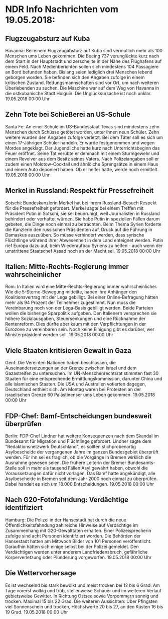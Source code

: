 # NDR Info Nachrichten vom 19.05.2018:


## Flugzeugabsturz auf Kuba
Havanna: Bei einem Flugzeugabsturz auf Kuba sind vermutlich mehr als 100 Menschen ums Leben gekommen. Die Boeing 737 verunglückte kurz nach dem Start in der Hauptstadt und zerschellte in der Nähe des Flughafens auf einem Feld. Nach Medienberichten sollen sich mindestens 104 Passagiere an Bord befunden haben. Bislang seien lediglich drei Menschen lebend geborgen worden. Sie befinden sich den Angaben zufolge in einem kritischen Zustand. Rettungsmannschaften sind vor Ort, um nach weiteren Überlebenden zu suchen. Die Maschine war auf dem Weg von Havanna in die ostkubanische Stadt Holguín. Die Unglücksursache ist noch unklar. 19.05.2018 00:00 Uhr 

## Zehn Tote bei Schießerei an US-Schule
Santa Fe: An einer Schule im US-Bundesstaat Texas sind mindestens zehn Menschen durch Schüsse getötet worden, unter ihnen neun Schüler. Zehn weitere wurden den Angaben zufolge verletzt. Bei dem Täter soll es sich um einen 17-Jährigen Schüler handeln. Er wurde festgenommen und wegen Mordes angeklagt. Der Jugendliche hatte kurz nach Unterrichtsbeginn das Feuer eröffnet. Seine Tat verübte er demnach mit einem Sturmgewehr und einem Revolver aus dem Besitz seines Vaters. Nach Polizeiangaben soll er zudem einen Molotow-Cocktail und ähnlöiche Sprengsätze in einem Haus und einem Auto deponiert haben. Ob er helfer hatte, werde noch ermittelt. 19.05.2018 00:00 Uhr 

## Merkel in Russland: Respekt für Pressefreiheit
Sotschi:	Bundeskanzlerin Merkel hat bei ihrem Russland-Besuch Respekt für die Pressefreiheit gefordert. Merkel sagte bei einem Treffen mit Präsident Putin in Sotschi, sie sei beunruhigt, weil Journalisten in Russland behindert oder verhaftet würden. Sie habe Putin in speziellen Fällen darum gebeten, die Dinge noch einmal zu betrachten. Beim Thema Syrien forderte die Kanzlerin den russischen Präsidenten auf, Druck auf die Führung in Damaskus auszuüben. So müsse verhindert werden, dass syrische Flüchtlinge während ihrer Abwesenheit in dem Land enteignet werden. Putin rief Europa dazu auf, beim Wiederaufbau Syriens zu helfen - auch wenn der umstrittene Staatschef Assad noch an der Macht sei. 19.05.2018 00:00 Uhr 

## Italien: Mitte-Rechts-Regierung immer wahrscheinlicher
Rom: In Italien wird eine Mitte-Rechts-Regierung immer wahrscheinlicher. Wie die 5-Sterne-Bewegung mitteilte, haben ihre Anhänger den Koalitionsvertrag mit der Lega gebilligt. Bei einer Online-Befragung hätten mehr als 94 Prozent der Teilnehmer zugestimmt. Nun muss die Vereinbarung noch von der Lega-Basis gebilligt werden. Beide Parteien wollen die bisherige Sparpolitik aufgeben. Den Italienern versprechen sie höhere Sozialausgaben, Steuersenkungen und eine Rücknahme der Rentenreform. Dies dürfte aber kaum mit den Verpflichtungen in der Eurozone zu vereinbaren sein. Noch keine Einigung gibt es darüber, wer Ministerpräsident werden soll. 19.05.2018 00:00 Uhr 

## Viele Staaten kritisieren Gewalt in Gaza
Genf: Die Vereinten Nationen haben beschlossen, die Auseinandersetzungen an der Grenze zwischen Israel und dem Gazastreifen zu untersuchen. Im UN-Menschenrechtsrat stimmten fast 30 Staaten für eine entsprechende Ermittlungskommission, darunter China und alle islamischen Staaten. Die USA und Australien votierten dagegen, Deutschland enthielt sich. Am Montag waren bei Protesten an der israelischen Grenze 60 Palästinenser ums Leben gekommen. 19.05.2018 00:00 Uhr 

## FDP-Chef: Bamf-Entscheidungen bundesweit überprüfen
Berlin:	FDP-Chef Lindner hat weitere Konsequenzen nach dem Skandal im Bundesamt für Migration und Flüchtlinge gefordert. Lindner sagte dem "Redaktionsnetzwerk Deutschland", es sollten stichprobenartig Asylbescheide der vergangenen Jahre im ganzen Bundesgebiet überprüft werden. Für ihn sei es fraglich, ob die Vorgänge in Bremen wirklich die Ausnahme gewesen seien. Die frühere Leiterin der Bremer Bundesamts-Stelle soll in mehr als tausend Fällen Asyl gewährt haben, obwohl die Voraussetzungen dafür nicht vorlagen. Das Bamf hatte angekündigt, alle Asylbescheide in Bremen seit dem Jahr 2000 noch einmal zu überprüfen. Dabei handelt es sich um 18.000 Entscheidungen. 19.05.2018 00:00 Uhr 

## Nach G20-Fotofahndung: Verdächtige identifiziert
Hamburg: Die Polizei in der Hansestadt hat durch die neue Öffentlichkeitsfahndung zahlreiche Hinweise auf Verdächtige im Zusammenhang mit G20-Gewalttaten erhalten. Einer Polizeisprecherin zufolge sind acht Personen identifziert worden. Die Behörden der Hansestadt hatten am Mittwoch Bilder von 101 Personen veröffentlicht. Daraufhin hätten sich einige selbst bei der Polizei gemeldet. Den Verdächtigen werden unter anderem Landfriedensbruch, gefährliche Körperverletzung oder Plünderung vorgeworfen. 19.05.2018 00:00 Uhr 

## Die Wettervorhersage
Es ist wechselnd bis stark bewölkt und meist trocken bei 12 bis 6 Grad. Am Tage vorerst wolkig und trüb, stellenweise Schauer und im weiteren Verlauf gebietsweise Gewitter. In Richtung Ostsee sowie Vorpommern sonnig und trocken. Maximal 15 bis 22 Grad. Die weiteren Aussichten: Über Pfingsten viel Sonnenschein und trocken, Höchstwerte 20 bis 27, an den Küsten 16 bis 19 Grad. 19.05.2018 00:00 Uhr 

